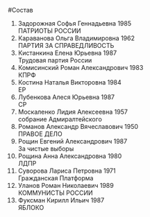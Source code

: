 #Состав
1. Задорожная Софья Геннадьевна 1985   
    ПАТРИОТЫ РОССИИ
2. Караванова Ольга Владимировна 1962   
    ПАРТИЯ ЗА СПРАВЕДЛИВОСТЬ
3. Кистанкина Елена Юрьевна 1987   
    Трудовая партия России
4. Комисинский Роман Александрович 1983   
    КПРФ
5. Костина Наталья Викторовна 1984   
    ЕР
6. Лубенкова Алеся Юрьевна 1987   
    СР
7. Москаленко Лидия Алексеевна 1957   
    собрание Адмиралтейского
8. Романов Александр Вячеславович 1950   
    ПРАВОЕ ДЕЛО
9. Рощин Евгений Александрович 1987   
    За чистые выборы
10. Рощина Анна Александровна 1980   
    ЛДПР
11. Суворова Лариса Петровна 1971   
    Гражданская Платформа
12. Уланов Роман Николаевич 1989   
    КОММУНИСТЫ РОССИИ
13. Фуксман Кирилл Ильич 1987   
    ЯБЛОКО
